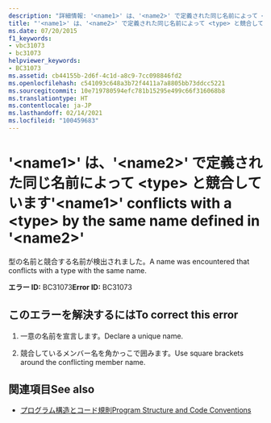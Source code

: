 ```yaml
---
description: "詳細情報: '<name1>' は、'<name2>' で定義された同じ名前によって <type> と競合しています"
title: "'<name1>' は、'<name2>' で定義された同じ名前によって <type> と競合しています"
ms.date: 07/20/2015
f1_keywords:
- vbc31073
- bc31073
helpviewer_keywords:
- BC31073
ms.assetid: cb44155b-2d6f-4c1d-a8c9-7cc098846fd2
ms.openlocfilehash: c541093c648a3b72f4411a7a8805bb73ddcc5221
ms.sourcegitcommit: 10e719780594efc781b15295e499c66f316068b8
ms.translationtype: HT
ms.contentlocale: ja-JP
ms.lasthandoff: 02/14/2021
ms.locfileid: "100459683"
---
```

# <a name="name1-conflicts-with-a-type-by-the-same-name-defined-in-name2"></a><span data-ttu-id="02448-103">'\<name1>' は、'\<name2>' で定義された同じ名前によって \<type> と競合しています</span><span class="sxs-lookup"><span data-stu-id="02448-103">'\<name1>' conflicts with a \<type> by the same name defined in '\<name2>'</span></span>

<span data-ttu-id="02448-104">型の名前と競合する名前が検出されました。</span><span class="sxs-lookup"><span data-stu-id="02448-104">A name was encountered that conflicts with a type with the same name.</span></span>  
  
 <span data-ttu-id="02448-105">**エラー ID:** BC31073</span><span class="sxs-lookup"><span data-stu-id="02448-105">**Error ID:** BC31073</span></span>  
  
## <a name="to-correct-this-error"></a><span data-ttu-id="02448-106">このエラーを解決するには</span><span class="sxs-lookup"><span data-stu-id="02448-106">To correct this error</span></span>  
  
1. <span data-ttu-id="02448-107">一意の名前を宣言します。</span><span class="sxs-lookup"><span data-stu-id="02448-107">Declare a unique name.</span></span>  
  
2. <span data-ttu-id="02448-108">競合しているメンバー名を角かっこで囲みます。</span><span class="sxs-lookup"><span data-stu-id="02448-108">Use square brackets around the conflicting member name.</span></span>  
  
## <a name="see-also"></a><span data-ttu-id="02448-109">関連項目</span><span class="sxs-lookup"><span data-stu-id="02448-109">See also</span></span>

- [<span data-ttu-id="02448-110">プログラム構造とコード規則</span><span class="sxs-lookup"><span data-stu-id="02448-110">Program Structure and Code Conventions</span></span>](../programming-guide/program-structure/program-structure-and-code-conventions.md)
